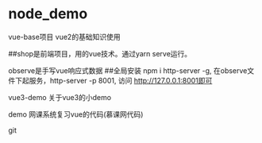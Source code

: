 # node_demo

vue-base项目
  vue2的基础知识使用

  ##shop是前端项目，用的vue技术。通过yarn serve运行。

  

observe是手写vue响应式数据
  ##全局安装 npm i http-server -g,
    在observe文件下起服务，http-server -p 8001,
    访问 http://127.0.0.1:8001即可


vue3-demo
  关于vue3的小demo

demo
  网课系统复习vue的代码(慕课网代码)



git
